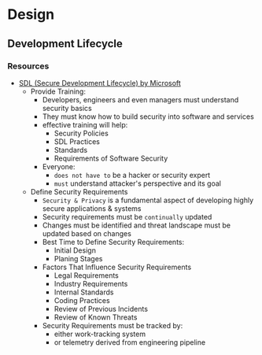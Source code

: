 # Design

## Development Lifecycle

### Resources
- [SDL (Secure Development Lifecycle) by Microsoft](https://www.microsoft.com/en-us/securityengineering/sdl/practices)
  - Provide Training:
    - Developers, engineers and even managers must understand security basics
    - They must know how to build security into software and services
    - effective training will help:
      - Security Policies
      - SDL Practices
      - Standards
      - Requirements of Software Security
    - Everyone:
      - `does not have to` be a hacker or security expert
      - `must` understand attacker's perspective and its goal
  - Define Security Requirements
    - `Security & Privacy` is a fundamental aspect of developing highly secure applications & systems
    - Security requirements must be `continually` updated
    - Changes must be identified and threat landscape must be updated based on changes
    - Best Time to Define Security Requirements:
      - Initial Design
      - Planing Stages
    - Factors That Influence Security Requirements
      - Legal Requirements
      - Industry Requirements
      - Internal Standards
      - Coding Practices
      - Review of Previous Incidents
      - Review of Known Threats
    - Security Requirements must be tracked by:
      - either work-tracking system
      - or telemetry derived from engineering pipeline
